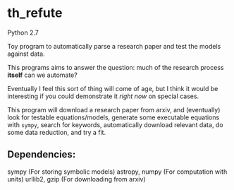 # th_refute
Python 2.7

Toy program to automatically parse a research paper and test the models against data.

This programs aims to answer the question: much of the research process **itself** can we automate?

Eventually I feel this sort of thing will come of age, but I think it would be interesting if you could demonstrate it *right now* on special cases. 

This program will download a research paper from arxiv, and (eventually) look for testable equations/models, generate some executable equations with `sympy`, search for keywords, automatically download relevant data, do some data reduction, and try a fit.

## Dependencies:

sympy (For storing symbolic models)
astropy, numpy (For computation with units)
urllib2, gzip (For downloading from arxiv)
